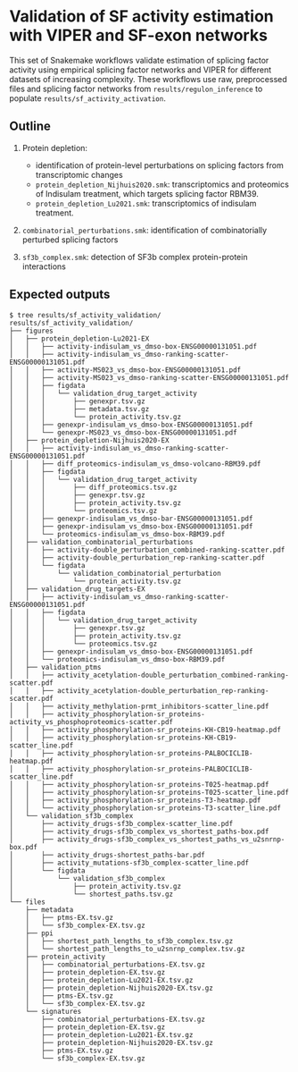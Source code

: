# Validation of SF activity estimation with VIPER and SF-exon networks

This set of Snakemake workflows validate estimation of splicing factor activity using empirical splicing factor networks and VIPER for different datasets of increasing complexity. These workflows use raw, preprocessed files and splicing factor networks from `results/regulon_inference` to populate `results/sf_activity_activation`.

## Outline
1. Protein depletion: 
    - identification of protein-level perturbations on splicing factors from transcriptomic changes
    - `protein_depletion_Nijhuis2020.smk`: transcriptomics and proteomics of Indisulam treatment, which targets splicing factor RBM39.
    - `protein_depletion_Lu2021.smk`: transcriptomics of indisulam treatment.

2. `combinatorial_perturbations.smk`: identification of combinatorially perturbed splicing factors

3. `sf3b_complex.smk`: detection of SF3b complex protein-protein interactions

## Expected outputs
```{shell}
$ tree results/sf_activity_validation/
results/sf_activity_validation/
├── figures
│   ├── protein_depletion-Lu2021-EX
│   │   ├── activity-indisulam_vs_dmso-box-ENSG00000131051.pdf
│   │   ├── activity-indisulam_vs_dmso-ranking-scatter-ENSG00000131051.pdf
│   │   ├── activity-MS023_vs_dmso-box-ENSG00000131051.pdf
│   │   ├── activity-MS023_vs_dmso-ranking-scatter-ENSG00000131051.pdf
│   │   ├── figdata
│   │   │   └── validation_drug_target_activity
│   │   │       ├── genexpr.tsv.gz
│   │   │       ├── metadata.tsv.gz
│   │   │       └── protein_activity.tsv.gz
│   │   ├── genexpr-indisulam_vs_dmso-box-ENSG00000131051.pdf
│   │   └── genexpr-MS023_vs_dmso-box-ENSG00000131051.pdf
│   ├── protein_depletion-Nijhuis2020-EX
│   │   ├── activity-indisulam_vs_dmso-ranking-scatter-ENSG00000131051.pdf
│   │   ├── diff_proteomics-indisulam_vs_dmso-volcano-RBM39.pdf
│   │   ├── figdata
│   │   │   └── validation_drug_target_activity
│   │   │       ├── diff_proteomics.tsv.gz
│   │   │       ├── genexpr.tsv.gz
│   │   │       ├── protein_activity.tsv.gz
│   │   │       └── proteomics.tsv.gz
│   │   ├── genexpr-indisulam_vs_dmso-bar-ENSG00000131051.pdf
│   │   ├── genexpr-indisulam_vs_dmso-box-ENSG00000131051.pdf
│   │   └── proteomics-indisulam_vs_dmso-box-RBM39.pdf
│   ├── validation_combinatorial_perturbations
│   │   ├── activity-double_perturbation_combined-ranking-scatter.pdf
│   │   ├── activity-double_perturbation_rep-ranking-scatter.pdf
│   │   └── figdata
│   │       └── validation_combinatorial_perturbation
│   │           └── protein_activity.tsv.gz
│   ├── validation_drug_targets-EX
│   │   ├── activity-indisulam_vs_dmso-ranking-scatter-ENSG00000131051.pdf
│   │   ├── figdata
│   │   │   └── validation_drug_target_activity
│   │   │       ├── genexpr.tsv.gz
│   │   │       ├── protein_activity.tsv.gz
│   │   │       └── proteomics.tsv.gz
│   │   ├── genexpr-indisulam_vs_dmso-box-ENSG00000131051.pdf
│   │   └── proteomics-indisulam_vs_dmso-box-RBM39.pdf
│   ├── validation_ptms
│   │   ├── activity_acetylation-double_perturbation_combined-ranking-scatter.pdf
│   │   ├── activity_acetylation-double_perturbation_rep-ranking-scatter.pdf
│   │   ├── activity_methylation-prmt_inhibitors-scatter_line.pdf
│   │   ├── activity_phosphorylation-sr_proteins-activity_vs_phosphoproteomics-scatter.pdf
│   │   ├── activity_phosphorylation-sr_proteins-KH-CB19-heatmap.pdf
│   │   ├── activity_phosphorylation-sr_proteins-KH-CB19-scatter_line.pdf
│   │   ├── activity_phosphorylation-sr_proteins-PALBOCICLIB-heatmap.pdf
│   │   ├── activity_phosphorylation-sr_proteins-PALBOCICLIB-scatter_line.pdf
│   │   ├── activity_phosphorylation-sr_proteins-T025-heatmap.pdf
│   │   ├── activity_phosphorylation-sr_proteins-T025-scatter_line.pdf
│   │   ├── activity_phosphorylation-sr_proteins-T3-heatmap.pdf
│   │   └── activity_phosphorylation-sr_proteins-T3-scatter_line.pdf
│   └── validation_sf3b_complex
│       ├── activity_drugs-sf3b_complex-scatter_line.pdf
│       ├── activity_drugs-sf3b_complex_vs_shortest_paths-box.pdf
│       ├── activity_drugs-sf3b_complex_vs_shortest_paths_vs_u2snrnp-box.pdf
│       ├── activity_drugs-shortest_paths-bar.pdf
│       ├── activity_mutations-sf3b_complex-scatter_line.pdf
│       └── figdata
│           └── validation_sf3b_complex
│               ├── protein_activity.tsv.gz
│               └── shortest_paths.tsv.gz
└── files
    ├── metadata
    │   ├── ptms-EX.tsv.gz
    │   └── sf3b_complex-EX.tsv.gz
    ├── ppi
    │   ├── shortest_path_lengths_to_sf3b_complex.tsv.gz
    │   └── shortest_path_lengths_to_u2snrnp_complex.tsv.gz
    ├── protein_activity
    │   ├── combinatorial_perturbations-EX.tsv.gz
    │   ├── protein_depletion-EX.tsv.gz
    │   ├── protein_depletion-Lu2021-EX.tsv.gz
    │   ├── protein_depletion-Nijhuis2020-EX.tsv.gz
    │   ├── ptms-EX.tsv.gz
    │   └── sf3b_complex-EX.tsv.gz
    └── signatures
        ├── combinatorial_perturbations-EX.tsv.gz
        ├── protein_depletion-EX.tsv.gz
        ├── protein_depletion-Lu2021-EX.tsv.gz
        ├── protein_depletion-Nijhuis2020-EX.tsv.gz
        ├── ptms-EX.tsv.gz
        └── sf3b_complex-EX.tsv.gz
```